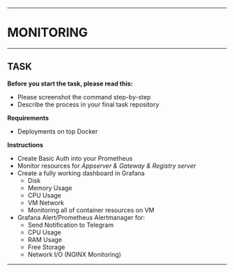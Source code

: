 -----
# **MONITORING**
-----

## TASK

**Before you start the task, please read this:**
- Please screenshot the command step-by-step
- Describe the process in your final task repository

**Requirements**
- Deployments on top Docker

**Instructions**
- Create Basic Auth into your Prometheus
- Monitor resources for *Appserver & Gateway & Registry server*
- Create a fully working dashboard in Grafana
  - Disk
  - Memory Usage
  - CPU Usage
  - VM Network
  - Monitoring all of container resources on VM
- Grafana Alert/Prometheus Alertmanager for:
  - Send Notification to Telegram
  - CPU Usage
  - RAM Usage
  - Free Storage
  - Network I/O (NGINX Monitoring)


-----
